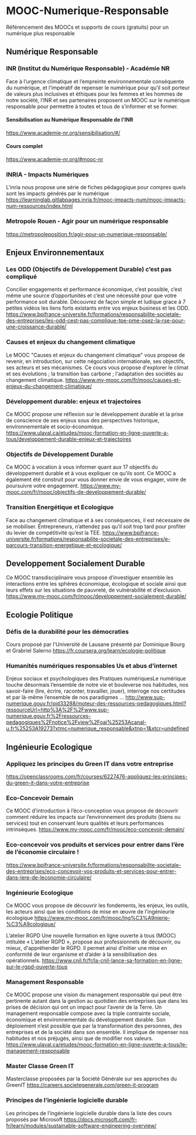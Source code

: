# MOOC-Numerique-Responsable
Référencement des MOOCs et supports de cours (gratuits) pour un numérique plus responsable

## Numérique Responsable
### INR (Institut du Numérique Responsable) - Académie NR
Face à l’urgence climatique et l’empreinte environnementale conséquente du numérique, et l’impératif de repenser le numérique pour qu’il soit porteur de valeurs plus inclusives et éthiques pour les femmes et les hommes de notre société, l’INR et ses partenaires proposent un MOOC sur le numérique responsable pour permettre à toutes et tous de s’informer et se former.

#### Sensibilisation au Numérique Responsable de l'INR 
https://www.academie-nr.org/sensibilisation/#/

#### Cours complet
https://www.academie-nr.org/#mooc-nr

### INRIA - Impacts Numériques	
L'inria nous propose une série de fiches pédagogique pour compres quels sont les impacts générés par le numérique
https://learninglab.gitlabpages.inria.fr/mooc-impacts-num/mooc-impacts-num-ressources/index.html

###  Metropole Rouen - Agir pour un numérique responsable
https://metropoleposition.fr/agir-pour-un-numerique-responsable/
 	
## Enjeux Environnementaux

### Les ODD (Objectifs de Développement Durable) c’est pas compliqué	
Concilier engagements et performance économique, c’est possible, c’est même une source d’opportunités et c’est une nécessité pour que votre performance soit durable. Découvrez de façon simple et ludique grace à 7 petites vidéos les liens forts existants entre vos enjeux business et les ODD.
https://www.bpifrance-universite.fr/formations/responsabilite-societale-des-entreprises/les-odd-cest-pas-complique-tpe-pme-osez-la-rse-pour-une-croissance-durable/

### Causes et enjeux du changement climatique	
Le MOOC "Causes et enjeux du changement climatique" vous propose de revenir, en introduction, sur cette négociation internationale, ses objectifs, ses acteurs et ses mécanismes. Ce cours vous propose d'explorer le climat et ses évolutions ; la transition bas carbone ; l'adaptation des sociétés au changement climatique.
https://www.my-mooc.com/fr/mooc/causes-et-enjeux-du-changement-climatique/

### Développement durable: enjeux et trajectoires	
Ce MOOC propose une réflexion sur le développement durable et la prise de conscience de ses enjeux sous des perspectives historique, environnementale et socio-économique.
https://www.ulaval.ca/etudes/mooc-formation-en-ligne-ouverte-a-tous/developpement-durable-enjeux-et-trajectoires

### Objectifs de Développement Durable	
Ce MOOC à vocation à vous informer quant aux 17 objectifs du développement durable et à vous expliquer ce qu'ils sont. Ce MOOC a également été construit pour vous donner envie de vous engager, voire de poursuivre votre engagement.
https://www.my-mooc.com/fr/mooc/objectifs-de-developpement-durable/

### Transition Energétique et Ecologique
Face au changement climatique et à ses conséquences, il est nécessaire de se mobiliser. Entrepreneurs, n’attendez pas qu’il soit trop tard pour profiter du levier de compétitivité qu’est la TEE.
https://www.bpifrance-universite.fr/formations/responsabilite-societale-des-entreprises/e-parcours-transition-energetique-et-ecologique/

## Developpement Socialement Durable	
Ce MOOC transdisciplinaire vous propose d’investiguer ensemble les interactions entre les sphères économique, écologique et sociale ainsi que leurs effets sur les situations de pauvreté, de vulnérabilité et d’exclusion.
https://www.my-mooc.com/fr/mooc/developpement-socialement-durable/

## Ecologie Politique 
### Défis de la durabilité pour les démocraties	
Cours proposé par l'Université de Lausane présenté par Dominique Bourg et Grabriel Salerno
https://fr.coursera.org/learn/ecologie-politique

### Humanités numériques responsables	Us et abus d’internet
Enjeux sociaux et psychologiques des Pratiques numériquesLe numérique touche désormais l’ensemble de notre vie et bouleverse nos habitudes, nos savoir-faire (lire, écrire, raconter, travailler, jouer), interroge nos certitudes et par là-même l’ensemble de nos paradigmes ...
http://www.sup-numerique.gouv.fr/pid33288/moteur-des-ressources-pedagogiques.html?ressourceUrl=http%3A%2F%2Fwww.sup-numerique.gouv.fr%2Fressources-pedagogiques%2Fnotice%2Fview%2Foai%25253Acanal-u.fr%25253A19273?xtmc=numerique_responsable&xtnp=1&xtcr=undefined

## Ingénieurie Ecologique

### Appliquez les principes du Green IT dans votre entreprise
https://openclassrooms.com/fr/courses/6227476-appliquez-les-principes-du-green-it-dans-votre-entreprise

### Eco-Concevoir Demain	
Ce MOOC d’introduction à l’éco-conception vous propose de découvrir comment réduire les impacts sur l’environnement des produits (biens ou services) tout en conservant leurs qualités et leurs performances intrinsèques.
https://www.my-mooc.com/fr/mooc/eco-concevoir-demain/

### Eco-concevoir vos produits et services pour entrer dans l’ère de l’économie circulaire !
https://www.bpifrance-universite.fr/formations/responsabilite-societale-des-entreprises/eco-concevoir-vos-produits-et-services-pour-entrer-dans-lere-de-leconomie-circulaire/

### Ingénieurie Ecologique
Ce MOOC vous propose de découvrir les fondements, les enjeux, les outils, les acteurs ainsi que les conditions de mise en œuvre de l'ingénieurie écologique
https://www.my-mooc.com/fr/mooc/Ing%C3%A9nierie-%C3%A9cologique/

L’atelier RGPD	Une nouvelle formation en ligne ouverte à tous (MOOC) intitulée « L’atelier RGPD », propose aux professionnels de découvrir, ou mieux, d'appréhender le RGPD. Il permet ainsi d’initier une mise en conformité de leur organisme et d’aider à la sensibilisation des opérationnels.
https://www.cnil.fr/fr/la-cnil-lance-sa-formation-en-ligne-sur-le-rgpd-ouverte-tous

### Management Responsable	
Ce MOOC propose une vision du management responsable qui peut être pertinente autant dans la gestion au quotidien des entreprises que dans les prises de décision qui ont un impact pour l’avenir de la Terre. Un management responsable compose avec la triple contrainte sociale, économique et environnementale du développement durable. Son déploiement n’est possible que par la transformation des personnes, des entreprises et de la société dans son ensemble. Il implique de repenser nos habitudes et nos préjugés, ainsi que de modifier nos valeurs.
https://www.ulaval.ca/etudes/mooc-formation-en-ligne-ouverte-a-tous/le-management-responsable

### Master Classe Green IT	
Masterclasse proposées par la Société Générale sur ses approches du GreenIT
https://careers.societegenerale.com/green-it-program

### Principes de l’ingénierie logicielle durable	
Les principes de l’ingénierie logicielle durable dans la liste des cours proposés par Microsoft
https://docs.microsoft.com/fr-fr/learn/modules/sustainable-software-engineering-overview/
